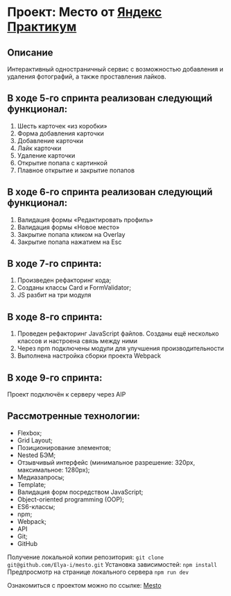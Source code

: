# Проект: Место от [Яндекс Практикум](https://practicum.yandex.ru/)

## Описание
 
 Интерактивный одностраничный сервис с возможностью добавления и удаления фотографий, а также проставления лайков. 

## В ходе 5-го спринта реализован следующий функционал:
1. Шесть карточек «из коробки»
2. Форма добавления карточки
3. Добавление карточки
4. Лайк карточки
5. Удаление карточки 
6. Открытие попапа с картинкой
7. Плавное открытие и закрытие попапов

## В ходе 6-го спринта реализован следующий функционал:
1. Валидация формы «Редактировать профиль»
2. Валидация формы «Новое место»
3. Закрытие попапа кликом на Overlay
4. Закрытие попапа нажатием на Esc

## В ходе 7-го спринта:
1. Произведен рефакторинг кода;
2. Созданы классы Card и FormValidator;
3. JS разбит на три модуля

## В ходе 8-го спринта: 
1. Проведен рефакторинг JavaScript файлов. Созданы ещё несколько классов и настроена связь между ними
2. Через npm подключены модули для улучшения производительности
2. Выполнена настройка сборки проекта Webpack

## В ходе 9-го спринта:
Проект подключён к серверу через AIP

## Рассмотренные технологии:
* Flexbox;
* Grid Layout;
* Позиционирование элементов;
* Nested БЭМ;
* Отзывчивый интерфейс (минимальное разрешение: 320px, максимальное: 1280px);
* Медиазапросы;
* Template;
* Валидация форм посредством JavaScript;
* Object-oriented programming (OOP);
* ES6-классы;
* npm;
* Webpack;
* API
* Git;
* GitHub


Получение локальной копии репозитория: ``` git clone git@github.com/Elya-i/mesto.git ```
Установка зависимостей: ``` npm install ```
Предпросмотр на странице локального сервера ``` npm run dev ```

Ознакомиться с проектом можно по ссылке:
[Mesto](https://elya-i.github.io/mesto/)